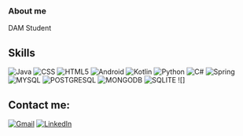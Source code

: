 ### About me

DAM Student

## Skills

![Java](https://img.shields.io/badge/Java-ED8B00?style=for-the-badge&logo=java&logoColor=white)
![CSS](https://img.shields.io/badge/CSS3-1572B6?style=for-the-badge&logo=css3&logoColor=white)
![HTML5](https://img.shields.io/badge/HTML5-E34F26?style=for-the-badge&logo=html5&logoColor=white)
![Android](https://img.shields.io/badge/ANDROID-4023ff?style=for-the-badge&logo=Android&logoColor=white)
![Kotlin](https://img.shields.io/badge/KOTLIN-4023ff?style=for-the-badge&logo=Kotlin&logoColor=white)
![Python](https://img.shields.io/badge/Python-3776AB?style=for-the-badge&logo=python&logoColor=white)
![C#](https://img.shields.io/badge/C%23-239120?style=for-the-badge&logo=c-sharp&logoColor=white)
![Spring](https://img.shields.io/badge/Spring-6DB33F?style=for-the-badge&logo=spring&logoColor=white
)
![MYSQL](https://img.shields.io/badge/MySQL-00000F?style=for-the-badge&logo=mysql&logoColor=white
)
![POSTGRESQL](https://img.shields.io/badge/PostgreSQL-316192?style=for-the-badge&logo=postgresql&logoColor=white
)
![MONGODB](https://img.shields.io/badge/MongoDB-4EA94B?style=for-the-badge&logo=mongodb&logoColor=white
)
![SQLITE](https://img.shields.io/badge/SQLite-07405E?style=for-the-badge&logo=sqlite&logoColor=white
)
![]



## Contact me:
[![Gmail](https://img.shields.io/badge/Gmail-D14836?style=for-the-badge&logo=gmail&logoColor=white)](mailto:aluest1386@ieselcaminas.org)
[![LinkedIn](https://img.shields.io/badge/LinkedIn-0077B5?style=for-the-badge&logo=linkedin&logoColor=white)](www.linkedin.com/in/pedro-estor-fernández-1aa254269)
